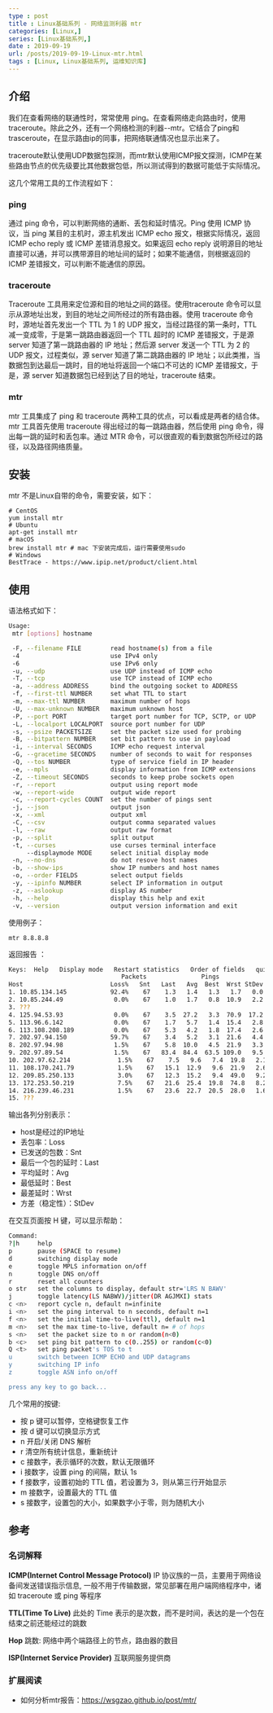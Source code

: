 ```yaml
---
type : post
title : Linux基础系列 - 网络监测利器 mtr
categories: [Linux,]
series: [Linux基础系列,] 
date : 2019-09-19
url: /posts/2019-09-19-Linux-mtr.html 
tags : [Linux, Linux基础系列, 运维知识库]
---
```


## 介绍

我们在查看网络的联通性时，常常使用 ping。在查看网络走向路由时，使用 traceroute。除此之外，还有一个网络检测的利器--mtr。它结合了ping和 trasceroute，在显示路由ip的同事，把网络联通情况也显示出来了。

traceroute默认使用UDP数据包探测，而mtr默认使用ICMP报文探测，ICMP在某些路由节点的优先级要比其他数据包低，所以测试得到的数据可能低于实际情况。

这几个常用工具的工作流程如下：

### ping

通过 ping 命令，可以判断网络的通断、丢包和延时情况。Ping 使用 ICMP 协议，当 ping 某目的主机时，源主机发出 ICMP echo 报文，根据实际情况，返回 ICMP echo reply 或 ICMP 差错消息报文。如果返回 echo reply 说明源目的地址直接可以通，并可以携带源目的地址间的延时；如果不能通信，则根据返回的 ICMP 差错报文，可以判断不能通信的原因。

### traceroute

Traceroute 工具用来定位源和目的地址之间的路径。使用traceroute 命令可以显示从源地址出发，到目的地址之间所经过的所有路由器。使用 traceroute 命令时，源地址首先发出一个 TTL 为 1 的 UDP 报文，当经过路径的第一条时，TTL 减一变成零，于是第一跳路由器返回一个 TTL 超时的 ICMP 差错报文，于是源 server 知道了第一跳路由器的 IP 地址；然后源 server 发送一个 TTL 为 2 的 UDP 报文，过程类似，源 server 知道了第二跳路由器的 IP 地址；以此类推，当数据包到达最后一跳时，目的地址将返回一个端口不可达的 ICMP 差错报文，于是，源 server 知道数据包已经到达了目的地址，traceroute 结束。

### mtr

mtr 工具集成了 ping 和 traceroute 两种工具的优点，可以看成是两者的结合体。
mtr 工具首先使用 traceroute 得出经过的每一跳路由器，然后使用 ping 命令，得出每一跳的延时和丢包率。通过 MTR 命令，可以很直观的看到数据包所经过的路径，以及路径网络质量。

## 安装 

mtr 不是Linux自带的命令，需要安装，如下：

```
# CentOS
yum install mtr
# Ubuntu
apt-get install mtr
# macOS
brew install mtr # mac 下安装完成后，运行需要使用sudo 
# Windows
BestTrace - https://www.ipip.net/product/client.html
```

## 使用

语法格式如下：

```bash
Usage:
 mtr [options] hostname

 -F, --filename FILE        read hostname(s) from a file
 -4                         use IPv4 only
 -6                         use IPv6 only
 -u, --udp                  use UDP instead of ICMP echo
 -T, --tcp                  use TCP instead of ICMP echo
 -a, --address ADDRESS      bind the outgoing socket to ADDRESS
 -f, --first-ttl NUMBER     set what TTL to start
 -m, --max-ttl NUMBER       maximum number of hops
 -U, --max-unknown NUMBER   maximum unknown host
 -P, --port PORT            target port number for TCP, SCTP, or UDP
 -L, --localport LOCALPORT  source port number for UDP
 -s, --psize PACKETSIZE     set the packet size used for probing
 -B, --bitpattern NUMBER    set bit pattern to use in payload
 -i, --interval SECONDS     ICMP echo request interval
 -G, --gracetime SECONDS    number of seconds to wait for responses
 -Q, --tos NUMBER           type of service field in IP header
 -e, --mpls                 display information from ICMP extensions
 -Z, --timeout SECONDS      seconds to keep probe sockets open
 -r, --report               output using report mode
 -w, --report-wide          output wide report
 -c, --report-cycles COUNT  set the number of pings sent
 -j, --json                 output json
 -x, --xml                  output xml
 -C, --csv                  output comma separated values
 -l, --raw                  output raw format
 -p, --split                split output
 -t, --curses               use curses terminal interface
     --displaymode MODE     select initial display mode
 -n, --no-dns               do not resove host names
 -b, --show-ips             show IP numbers and host names
 -o, --order FIELDS         select output fields
 -y, --ipinfo NUMBER        select IP information in output
 -z, --aslookup             display AS number
 -h, --help                 display this help and exit
 -v, --version              output version information and exit

```

使用例子：

```
mtr 8.8.8.8
```
返回报告 ：

```bash
Keys:  Help   Display mode   Restart statistics   Order of fields   quit
                               Packets               Pings
Host                        Loss%   Snt   Last   Avg  Best  Wrst StDev
1. 10.85.134.145            92.4%    67    1.3   1.4   1.3   1.7   0.0
2. 10.85.244.49              0.0%    67    1.0   1.7   0.8  10.9   2.2
3. ???
4. 125.94.53.93              0.0%    67    3.5  27.2   3.3  70.9  17.2
5. 113.96.6.142              0.0%    67    1.7   5.7   1.4  15.4   2.8
6. 113.108.208.189           0.0%    67    5.3   4.2   1.8  17.4   2.6
7. 202.97.94.150            59.7%    67    3.4   5.2   3.1  21.6   4.4
8. 202.97.94.98              1.5%    67    5.8  10.0   4.5  21.9   3.3
9. 202.97.89.54              1.5%    67   83.4  84.4  63.5 109.0   9.5
10. 202.97.62.214             1.5%    67    7.5   9.6   7.4  19.8   2.1
11. 108.170.241.79            1.5%    67   15.1  12.9   9.6  21.9   2.6
12. 209.85.250.133            3.0%    67   12.3  15.2   9.4  49.0   9.2
13. 172.253.50.219            7.5%    67   21.6  25.4  19.8  74.8   8.2
14. 216.239.46.231            1.5%    67   23.6  22.7  20.5  28.0   1.6
15. ???
```
输出各列分别表示：

- host是经过的IP地址
- 丢包率：Loss
- 已发送的包数：Snt
- 最后一个包的延时：Last
- 平均延时：Avg
- 最低延时：Best
- 最差延时：Wrst
- 方差（稳定性）：StDev

在交互页面按 H 键，可以显示帮助：

```bash
Command:
?|h     help
p       pause (SPACE to resume)
d       switching display mode
e       toggle MPLS information on/off
n       toggle DNS on/off
r       reset all counters
o str   set the columns to display, default str='LRS N BAWV'
j       toggle latency(LS NABWV)/jitter(DR AGJMXI) stats
c <n>   report cycle n, default n=infinite
i <n>   set the ping interval to n seconds, default n=1
f <n>   set the initial time-to-live(ttl), default n=1
m <n>   set the max time-to-live, default n= # of hops
s <n>   set the packet size to n or random(n<0)
b <c>   set ping bit pattern to c(0..255) or random(c<0)
Q <t>   set ping packet's TOS to t
u       switch between ICMP ECHO and UDP datagrams
y       switching IP info
z       toggle ASN info on/off

press any key to go back...
```

几个常用的按键:

- 按 p 键可以暂停，空格键恢复工作
- 按 d 键可以切换显示方式
- n 开启/关闭 DNS 解析
- r 清空所有统计信息，重新统计
- c 接数字，表示循环的次数，默认无限循环
- i 接数字，设置 ping 的间隔，默认 1s
- f 接数字，设置初始的 TTL 值，若设置为 3，则从第三行开始显示
- m 接数字，设置最大的 TTL 值
- s 接数字，设置包的大小，如果数字小于零，则为随机大小

## 参考
### 名词解释
**ICMP(Internet Control Message Protocol)**
IP 协议族的一员，主要用于网络设备间发送错误指示信息, 一般不用于传输数据，常见部署在用户端网络程序中，诸如 traceroute 或 ping 等程序

**TTL(Time To Live)**
此处的 Time 表示的是次数，而不是时间，表达的是一个包在结束之前还能经过的跳数

**Hop**
跳数: 网络中两个端路径上的节点，路由器的数目

**ISP(Internet Service Provider)**
互联网服务提供商

### 扩展阅读

- 如何分析mtr报告：https://wsgzao.github.io/post/mtr/